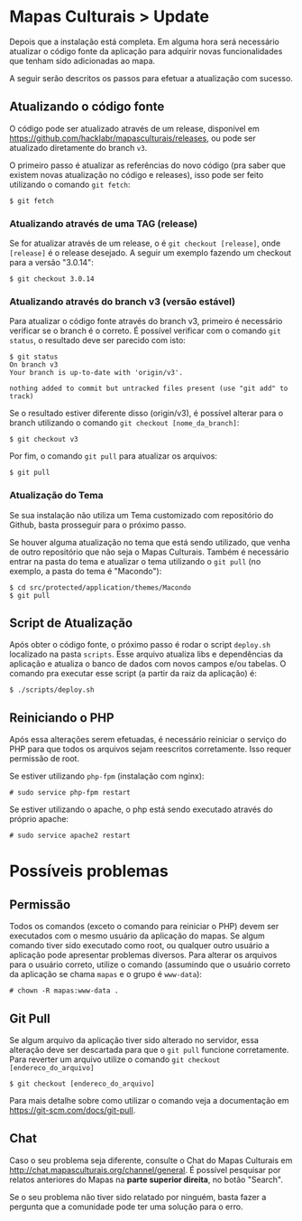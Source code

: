 # Mapas Culturais > Update

Depois que a instalação está completa. Em alguma hora será necessário atualizar o código fonte da aplicação para adquirir novas funcionalidades que tenham sido adicionadas ao mapa.

A seguir serão descritos os passos para efetuar a atualização com sucesso.

## Atualizando o código fonte

O código pode ser atualizado através de um release, disponível em https://github.com/hacklabr/mapasculturais/releases, ou pode ser atualizado diretamente do branch `v3`.

O primeiro passo é atualizar as referências do novo código (pra saber que existem novas atualização no código e releases), isso pode ser feito utilizando o comando `git fetch`:

```
$ git fetch
```

### Atualizando através de uma TAG (release)

Se for atualizar através de um release, o é `git checkout [release]`, onde `[release]` é o release desejado. A seguir um exemplo fazendo um checkout para a versão "3.0.14":

```
$ git checkout 3.0.14
```

### Atualizando através do branch v3 (versão estável)

Para atualizar o código fonte através do branch v3, primeiro é necessário verificar se o branch é o correto. É possível verificar com o comando `git status`, o resultado deve ser parecido com isto:

```
$ git status
On branch v3
Your branch is up-to-date with 'origin/v3'.

nothing added to commit but untracked files present (use "git add" to track)

```

Se o resultado estiver diferente disso (origin/v3), é possível alterar para o branch utilizando o comando `git checkout [nome_da_branch]`:

```
$ git checkout v3
```

Por fim, o comando `git pull` para atualizar os arquivos:

```
$ git pull
```

### Atualização do Tema

Se sua instalação não utiliza um Tema customizado com repositório do Github, basta prosseguir para o próximo passo.

Se houver alguma atualização no tema que está sendo utilizado, que venha de outro repositório que não seja o Mapas Culturais. Também é necessário entrar na pasta do tema e atualizar o tema utilizando o `git pull` (no exemplo, a pasta do tema é "Macondo"):

```
$ cd src/protected/application/themes/Macondo
$ git pull
```

## Script de Atualização

Após obter o código fonte, o próximo passo é rodar o script `deploy.sh` localizado na pasta `scripts`. Esse arquivo atualiza libs e dependências da aplicação e atualiza o banco de dados com novos campos e/ou tabelas. O comando pra executar esse script (a partir da raiz da aplicação) é:

```
$ ./scripts/deploy.sh
```

## Reiniciando o PHP

Após essa alterações serem efetuadas, é necessário reiniciar o serviço do PHP para que todos os arquivos sejam reescritos corretamente. Isso requer permissão de root.

Se estiver utilizando `php-fpm` (instalação com nginx):

```
# sudo service php-fpm restart
```
Se estiver utilizando o apache, o php está sendo executado através do próprio apache:

```
# sudo service apache2 restart
```

# Possíveis problemas

## Permissão

Todos os comandos (exceto o comando para reiniciar o PHP) devem ser executados com o mesmo usuário da aplicação do mapas. Se algum comando tiver sido executado como root, ou qualquer outro usuário a aplicação pode apresentar problemas diversos. Para alterar os arquivos para o usuário correto, utilize o comando (assumindo que o usuário correto da aplicação se chama `mapas` e o grupo é `www-data`):

```
# chown -R mapas:www-data .
```

## Git Pull

Se algum arquivo da aplicação tiver sido alterado no servidor, essa alteração deve ser descartada para que o `git pull` funcione corretamente. Para reverter um arquivo utilize o comando `git checkout [endereco_do_arquivo]`

```
$ git checkout [endereco_do_arquivo]
```

Para mais detalhe sobre como utilizar o comando veja a documentação em https://git-scm.com/docs/git-pull.


## Chat

Caso o seu problema seja diferente, consulte o Chat do Mapas Culturais em http://chat.mapasculturais.org/channel/general. É possível pesquisar por relatos anteriores do Mapas na **parte superior direita**, no botão "Search".

Se o seu problema não tiver sido relatado por ninguém, basta fazer a pergunta que a comunidade pode ter uma solução para o erro.
